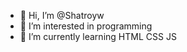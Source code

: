 - 👋 Hi, I’m @Shatroyw
- 👀 I’m interested in programming
- 🌱 I’m currently learning HTML CSS JS


<!---
Shatroyw/Shatroyw is a ✨ special ✨ repository because its `README.md` (this file) appears on your GitHub profile.
You can click the Preview link to take a look at your changes.
--->
